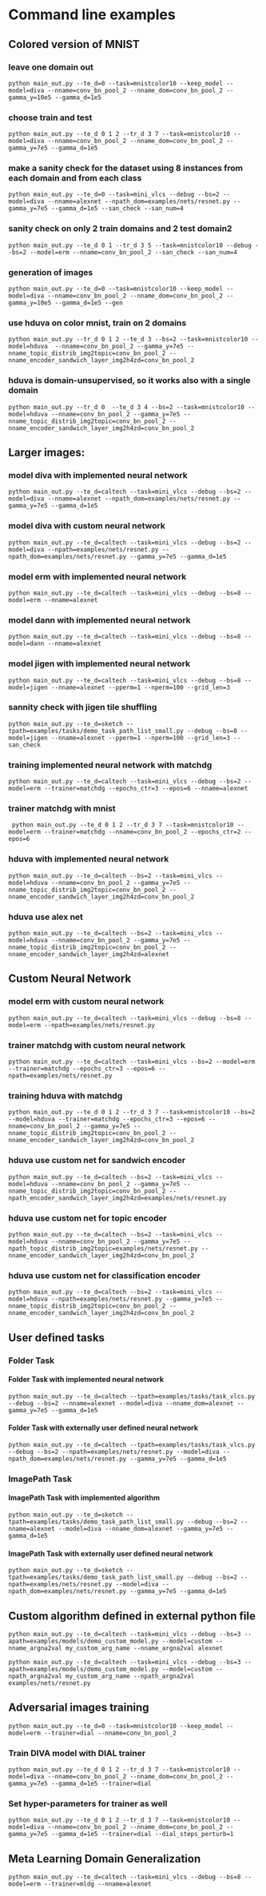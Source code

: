 # Command line examples

## Colored version of MNIST

### leave one domain out
```shell
python main_out.py --te_d=0 --task=mnistcolor10 --keep_model --model=diva --nname=conv_bn_pool_2 --nname_dom=conv_bn_pool_2 --gamma_y=10e5 --gamma_d=1e5
```

### choose train and test
```shell
python main_out.py --te_d 0 1 2 --tr_d 3 7 --task=mnistcolor10 --model=diva --nname=conv_bn_pool_2 --nname_dom=conv_bn_pool_2 --gamma_y=7e5 --gamma_d=1e5
```

### make a sanity check for the dataset using 8 instances from each domain and from each class
```shell
python main_out.py --te_d=0 --task=mini_vlcs --debug --bs=2 --model=diva --nname=alexnet --npath_dom=examples/nets/resnet.py --gamma_y=7e5 --gamma_d=1e5 --san_check --san_num=4
```
### sanity check on only 2 train domains and 2 test domain2
```shell
python main_out.py --te_d 0 1 --tr_d 3 5 --task=mnistcolor10 --debug --bs=2 --model=erm --nname=conv_bn_pool_2 --san_check --san_num=4
```

### generation of images
```shell
python main_out.py --te_d=0 --task=mnistcolor10 --keep_model --model=diva --nname=conv_bn_pool_2 --nname_dom=conv_bn_pool_2 --gamma_y=10e5 --gamma_d=1e5 --gen
```

### use hduva on color mnist, train on 2 domains
```shell
python main_out.py --tr_d 0 1 2 --te_d 3 --bs=2 --task=mnistcolor10 --model=hduva  --nname=conv_bn_pool_2 --gamma_y=7e5 --nname_topic_distrib_img2topic=conv_bn_pool_2 --nname_encoder_sandwich_layer_img2h4zd=conv_bn_pool_2
```

### hduva is domain-unsupervised, so it works also with a single domain
```shell
python main_out.py --tr_d 0  --te_d 3 4 --bs=2 --task=mnistcolor10 --model=hduva --nname=conv_bn_pool_2 --gamma_y=7e5 --nname_topic_distrib_img2topic=conv_bn_pool_2 --nname_encoder_sandwich_layer_img2h4zd=conv_bn_pool_2
```


## Larger images:

### model diva with implemented neural network
```shell
python main_out.py --te_d=caltech --task=mini_vlcs --debug --bs=2 --model=diva --nname=alexnet --npath_dom=examples/nets/resnet.py --gamma_y=7e5 --gamma_d=1e5
```

### model diva with custom neural network
```shell
python main_out.py --te_d=caltech --task=mini_vlcs --debug --bs=2 --model=diva --npath=examples/nets/resnet.py --npath_dom=examples/nets/resnet.py --gamma_y=7e5 --gamma_d=1e5
```

### model erm with implemented neural network
```shell
python main_out.py --te_d=caltech --task=mini_vlcs --debug --bs=8 --model=erm --nname=alexnet
```

### model dann with implemented neural network
```shell
python main_out.py --te_d=caltech --task=mini_vlcs --debug --bs=8 --model=dann --nname=alexnet
```

### model jigen with implemented neural network
```shell
python main_out.py --te_d=caltech --task=mini_vlcs --debug --bs=8 --model=jigen --nname=alexnet --pperm=1 --nperm=100 --grid_len=3
```


### sannity check with jigen tile shuffling
```shell
python main_out.py --te_d=sketch --tpath=examples/tasks/demo_task_path_list_small.py --debug --bs=8 --model=jigen --nname=alexnet --pperm=1 --nperm=100 --grid_len=3 --san_check
```

### training implemented neural network with matchdg
```shell
python main_out.py --te_d=caltech --task=mini_vlcs --debug --bs=2 --model=erm --trainer=matchdg --epochs_ctr=3 --epos=6 --nname=alexnet
```

### trainer matchdg with mnist
```shell
 python main_out.py --te_d 0 1 2 --tr_d 3 7 --task=mnistcolor10 --model=erm --trainer=matchdg --nname=conv_bn_pool_2 --epochs_ctr=2 --epos=6
```

### hduva with implemented neural network
```shell
python main_out.py --te_d=caltech --bs=2 --task=mini_vlcs --model=hduva --nname=conv_bn_pool_2 --gamma_y=7e5 --nname_topic_distrib_img2topic=conv_bn_pool_2 --nname_encoder_sandwich_layer_img2h4zd=conv_bn_pool_2
```

### hduva use alex net
```shell
python main_out.py --te_d=caltech --bs=2 --task=mini_vlcs --model=hduva --nname=conv_bn_pool_2 --gamma_y=7e5 --nname_topic_distrib_img2topic=conv_bn_pool_2 --nname_encoder_sandwich_layer_img2h4zd=alexnet
```


## Custom Neural Network

### model erm with custom neural network
```shell
python main_out.py --te_d=caltech --task=mini_vlcs --debug --bs=8 --model=erm --npath=examples/nets/resnet.py
```

### trainer matchdg with custom neural network
```shell
python main_out.py --te_d=caltech --task=mini_vlcs --bs=2 --model=erm --trainer=matchdg --epochs_ctr=3 --epos=6 --npath=examples/nets/resnet.py
```


### training hduva with matchdg

```shell
python main_out.py --te_d 0 1 2 --tr_d 3 7 --task=mnistcolor10 --bs=2 --model=hduva --trainer=matchdg --epochs_ctr=3 --epos=6 --nname=conv_bn_pool_2 --gamma_y=7e5 --nname_topic_distrib_img2topic=conv_bn_pool_2 --nname_encoder_sandwich_layer_img2h4zd=conv_bn_pool_2
```

### hduva use custom net for sandwich encoder
```shell
python main_out.py --te_d=caltech --bs=2 --task=mini_vlcs --model=hduva --nname=conv_bn_pool_2 --gamma_y=7e5 --nname_topic_distrib_img2topic=conv_bn_pool_2 --npath_encoder_sandwich_layer_img2h4zd=examples/nets/resnet.py
```

### hduva use custom net for topic encoder
```shell
python main_out.py --te_d=caltech --bs=2 --task=mini_vlcs --model=hduva --nname=conv_bn_pool_2 --gamma_y=7e5 --npath_topic_distrib_img2topic=examples/nets/resnet.py --nname_encoder_sandwich_layer_img2h4zd=conv_bn_pool_2
```

### hduva use custom net for classification encoder
```shell
python main_out.py --te_d=caltech --bs=2 --task=mini_vlcs --model=hduva --npath=examples/nets/resnet.py --gamma_y=7e5 --nname_topic_distrib_img2topic=conv_bn_pool_2 --nname_encoder_sandwich_layer_img2h4zd=conv_bn_pool_2
```


## User defined tasks

### Folder Task
#### Folder Task with implemented neural network
```shell
python main_out.py --te_d=caltech --tpath=examples/tasks/task_vlcs.py --debug --bs=2 --nname=alexnet --model=diva --nname_dom=alexnet --gamma_y=7e5 --gamma_d=1e5
```

#### Folder Task with externally user defined neural network
```shell
python main_out.py --te_d=caltech --tpath=examples/tasks/task_vlcs.py --debug --bs=2 --npath=examples/nets/resnet.py --model=diva --npath_dom=examples/nets/resnet.py --gamma_y=7e5 --gamma_d=1e5
```

### ImagePath Task
#### ImagePath Task with implemented algorithm
```shell
python main_out.py --te_d=sketch --tpath=examples/tasks/demo_task_path_list_small.py --debug --bs=2 --nname=alexnet --model=diva --nname_dom=alexnet --gamma_y=7e5 --gamma_d=1e5
```

#### ImagePath Task with externally user defined neural network
```shell
python main_out.py --te_d=sketch --tpath=examples/tasks/demo_task_path_list_small.py --debug --bs=2 --npath=examples/nets/resnet.py --model=diva --npath_dom=examples/nets/resnet.py --gamma_y=7e5 --gamma_d=1e5
```

## Custom algorithm defined in external python file
```shell
python main_out.py --te_d=caltech --task=mini_vlcs --debug --bs=3 --apath=examples/models/demo_custom_model.py --model=custom --nname_argna2val my_custom_arg_name --nname_argna2val alexnet
```

```shell
python main_out.py --te_d=caltech --task=mini_vlcs --debug --bs=3 --apath=examples/models/demo_custom_model.py --model=custom --npath_argna2val my_custom_arg_name --npath_argna2val examples/nets/resnet.py
```

## Adversarial images training
```shell
python main_out.py --te_d=0 --task=mnistcolor10 --keep_model --model=erm --trainer=dial --nname=conv_bn_pool_2
```
### Train DIVA model with DIAL trainer

```shell
python main_out.py --te_d 0 1 2 --tr_d 3 7 --task=mnistcolor10 --model=diva --nname=conv_bn_pool_2 --nname_dom=conv_bn_pool_2 --gamma_y=7e5 --gamma_d=1e5 --trainer=dial
```
### Set hyper-parameters for trainer as well
```shell
python main_out.py --te_d 0 1 2 --tr_d 3 7 --task=mnistcolor10 --model=diva --nname=conv_bn_pool_2 --nname_dom=conv_bn_pool_2 --gamma_y=7e5 --gamma_d=1e5 --trainer=dial --dial_steps_perturb=1
``` 

## Meta Learning Domain Generalization
```shell
python main_out.py --te_d=caltech --task=mini_vlcs --debug --bs=8 --model=erm --trainer=mldg --nname=alexnet
```
